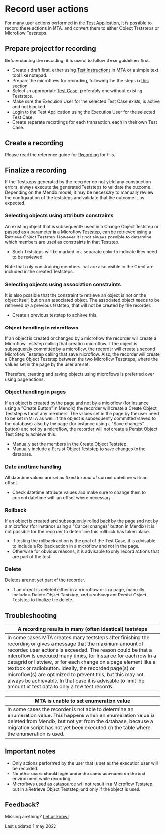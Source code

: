 # Record user actions

For many user actions performed in the [Test Application](../refguide/test-application), it is possible to record these actions in MTA, and convert them to either Object [Teststeps](../refguide/teststep) or Microflow Teststeps.

## Prepare project for recording

Before starting the recording, it is useful to follow these guidelines first.
- Create a draft first, either using [Test Instructions](../refguide/test-instruction) in MTA or a simple text tool like notepad.
- Prepare the microflows for recording, following the the steps in [this section](prepare-mendix-project).
- Select an appropriate [Test Case](../refguide/test-case), preferably one without existing Teststeps.
- Make sure the Execution User for the selected Test Case exists, is active and not blocked.
- Login to the Test Application using the Execution User for the selected Test Case.
- Create separate recordings for each transaction, each in their own Test Case. 

## Create a recording

Please read the reference guide for [Recording](../refguide/recording#create-a-recording) for this.

## Finalize a recording

If the Teststeps generated by the recorder do not yield any construction errors, always execute the generated Teststeps to validate the outcome.
Depending on the Mendix model, it may be necessary to manually review the configuration of the teststeps and validate that the outcome is as expected. 

### Selecting objects using attribute constraints

An existing object that is subsequently used in a Change Object Teststep or passed as a parameter in a Microflow Teststep, can be retrieved using a Retrieve Object Teststep. However it is not always possible to determine which members are used as constraints in that Teststep. 
- Such Teststeps will be marked in a separate color to indicate they need to be reviewed.

Note that only constraining members that are also visible in the Client are included in the created Teststeps.

### Selecting objects using association constraints

It is also possible that the constraint to retrieve an object is not on the object itself, but on an associated object. The associated object needs to be retrieved by a previous teststep, that will not be created by the recorder. 
- Create a previous teststep to achieve this.

### Object handling in microflows

If an object is created or changed by a microflow the recorder will create a Microflow Teststep calling that creation microflow. If the object is subsequently committed by a microflow, the recorder will create a second Microflow Teststep calling that save microflow. Also, the recorder will create a Change Object Teststep between the two Microflow Teststeps, where the values set in the page by the user are set.

Therefore, creating and saving objects using microflows is preferred over using page actions.

### Object handling in pages

If an object is created by the page and not by a microflow (for instance using a "Create Button" in Mendix) the recorder will create a Create Object Teststep without any members. The values set in the page by the user need to be set in MTA as well. If the object is subsequently committed (saved to the database) also by the page (for instance using a "Save changes" button) and not by a microflow, the recorder will not create a Persist Object Test Step to achieve this. 
- Manually set the members in the Create Object Teststep.
- Manually include a Persist Object Teststep to save changes to the database.

### Date and time handling

All datetime values are set as fixed instead of current datetime with an offset.
- Check datetime attribute values and make sure to change them to current datetime with an offset where necessary. 

### Rollback 

If an object is created and subsequently rolled back by the page and not by a microflow (for instance using a "Cancel changes" button in Mendix) it is not possible for the recorder to determine this rollback has taken place. 
- If testing the rollback action is the goal of the Test Case, it is advisable to include a Rollback action in a microflow and not in the page. 
- Otherwise for obvious reasons, it is advisable to only record actions that are part of the test. 

### Delete

Deletes are not yet part of the recorder. 
- If an object is deleted either in a microflow or in a page, manually include a Delete Object Teststep, and a subsequent Persist Object Teststep to finalize the delete.

## Troubleshooting

| A recording results in many (often identical) teststeps | 
| ----------- | 
| In some cases MTA creates many teststeps after finishing the recording or gives a message that the maximum amount of recorded user actions is exceeded. The reason could be that a microflow is executed many times, for instance for each row in a datagrid or listview, or for each change on a page element like a textbox or radiobutton. Ideally, the recorded page(s) or microflow(s) are optimized to prevent this, but this may not always be achievable. In that case it is advisable to limit the amount of test data to only a few test records. | 


| MTA is unable to set enumeration value | 
| ----------- | 
| In some cases the recorder is not able to determine an enumeration value. This happens when an enumeration value is deleted from Mendix, but not yet from the database, because a migration script has not yet been executed on the table where the enumeration is used.  | 

## Important notes
- Only actions performed by the user that is set as the execution user will be recorded.
- No other users should login under the same username on the test environment while recording.
- Microflows used as datasource will not result in a Microflow Teststep, but in a Retrieve Object Teststep, and only if the object is used.

## Feedback?
Missing anything? [Let us know!](mailto:support@menditect.com)

Last updated 1 may 2022